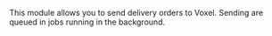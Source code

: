 This module allows you to send delivery orders to Voxel. Sending are
queued in jobs running in the background.
